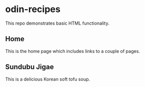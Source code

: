 # odin-recipes

This repo demonstrates basic HTML functionality.

## Home

This is the home page which includes links to a couple of pages.

## Sundubu Jigae

This is a delicious Korean soft tofu soup.

## 